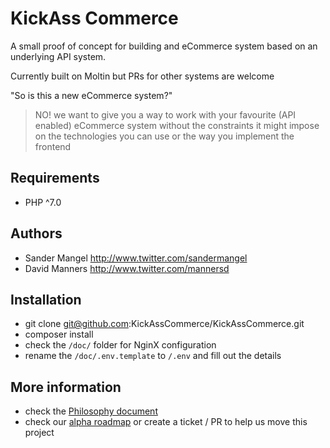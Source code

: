 # KickAss Commerce

A small proof of concept for building and eCommerce system based on an underlying API system.

Currently built on Moltin but PRs for other systems are welcome

"So is this a new eCommerce system?"
> NO! we want to give you a way to work with your favourite (API enabled) eCommerce system without 
> the constraints it might impose on the technologies you can use or the way you implement the frontend

## Requirements
- PHP ^7.0

## Authors

- Sander Mangel <http://www.twitter.com/sandermangel>
- David Manners <http://www.twitter.com/mannersd>

## Installation
- git clone git@github.com:KickAssCommerce/KickAssCommerce.git
- composer install
- check the `/doc/` folder for NginX configuration
- rename the `/doc/.env.template` to `/.env` and fill out the details

## More information
- check the [Philosophy document](https://github.com/KickAssCommerce/KickAssCommerce/blob/develop/doc/philosophy.md)
- check our [alpha roadmap](https://github.com/KickAssCommerce/KickAssCommerce/projects/1) or 
create a ticket / PR to help us move this project